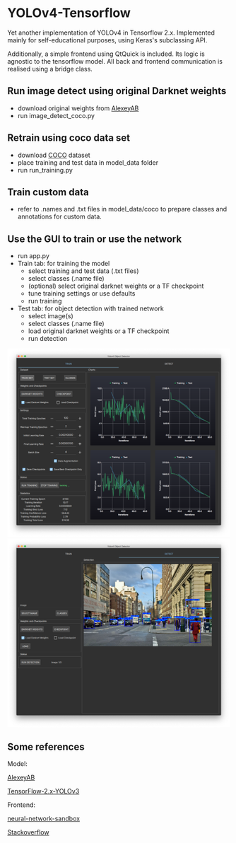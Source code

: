 # YOLOv4-Tensorflow

Yet another implementation of YOLOv4 in Tensorflow 2.x. Implemented mainly for self-educational purposes, using Keras's subclassing API.

Additionally, a simple frontend using QtQuick is included. Its logic is agnostic to the tensorflow model. All back and frontend communication is realised using a bridge class.

## Run image detect using original Darknet weights

- download original weights from [AlexeyAB](https://github.com/AlexeyAB/darknet/releases/download/darknet_yolo_v3_optimal/yolov4.weights)
- run image_detect_coco.py

## Retrain using coco data set

- download [COCO](https://cocodataset.org/#home) dataset
- place training and test data in model_data folder
- run run_training.py

## Train custom data

- refer to .names and .txt files in model_data/coco to prepare classes and annotations for custom data.

## Use the GUI to train or use the network

- run app.py
- Train tab: for training the model
  - select training and test data (.txt files)
  - select classes (.name file)
  - (optional) select original darknet weights or a TF checkpoint
  - tune training settings or use defaults
  - run training
- Test tab: for object detection with trained network
  - select image(s)
  - select classes (.name file)
  - load original darknet weights or a TF checkpoint
  - run detection

![training](/res/training.png) ![detection](/res/detection.png)

## Some references

Model:

[AlexeyAB](https://github.com/AlexeyAB/darknet)

[TensorFlow-2.x-YOLOv3](https://github.com/pythonlessons/TensorFlow-2.x-YOLOv3)

Frontend:

[neural-network-sandbox](https://github.com/seanwu1105/neural-network-sandbox)

[Stackoverflow](https://stackoverflow.com/questions/48425316/how-to-create-pyqt-properties-dynamically/48432653#48432653)

